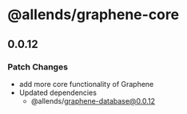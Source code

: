 # @allends/graphene-core

## 0.0.12

### Patch Changes

- add more core functionality of Graphene
- Updated dependencies
  - @allends/graphene-database@0.0.12
